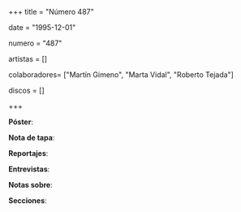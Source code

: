 +++
title = "Número 487"

date = "1995-12-01"

numero = "487"

artistas = []

colaboradores= ["Martín Gimeno", "Marta Vidal", "Roberto Tejada"]

discos = []

+++

**Póster**: 

**Nota de tapa**: 

**Reportajes**: 

**Entrevistas**: 

**Notas sobre**:

**Secciones**:
